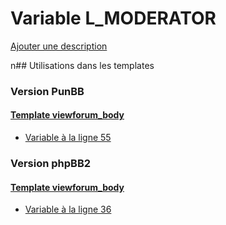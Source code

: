 # Variable L_MODERATOR
[Ajouter une description](https://fa-tvars.appspot.com/L_MODERATOR)

n## Utilisations dans les templates

### Version PunBB

#### [Template viewforum_body](punbb/viewforum_body.md)
* [Variable à la ligne 55](../punbb/viewforum_body.tpl#L55)

### Version phpBB2

#### [Template viewforum_body](subsilver/viewforum_body.md)
* [Variable à la ligne 36](../subsilver/viewforum_body.tpl#L36)
